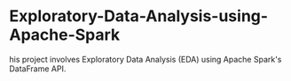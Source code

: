 # Exploratory-Data-Analysis-using-Apache-Spark
his project involves Exploratory Data Analysis (EDA) using Apache Spark's DataFrame API.
